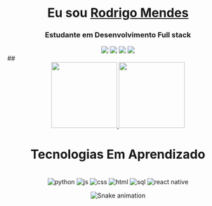 <div>
  
  <h1 align="center">
    Eu sou
    <a href="https://www.linkedin.com/in/rodrigo-mendes-de-jesus-dev">Rodrigo Mendes</a>
  </h1>
  
  <h3 align="center">
    Estudante em Desenvolvimento Full stack
    </a>  
  </h3>

</div>

<div align="center">
  <a href="https://www.linkedin.com/in/rodrigo-mendes-de-jesus-dev/" target="_blank"><img src="https://img.shields.io/badge/-LinkedIn-%230077B5?style=for-the-badge&logo=linkedin&logoColor=white" target="_blank"></a> 
<a href="mailto:rodrigomendescatalyst@gmail.com"><img src="https://img.shields.io/badge/-Gmail-%23333?style=for-the-badge&logo=gmail&logoColor=white" target="_blank"></a>  
  <a href="https://instagram.com/catalystblack10?igshid=ZDdkNTZiNTM=/" target="_blank"><img src="https://img.shields.io/badge/-Instagram-%23E4405F?style=for-the-badge&logo=instagram&logoColor=white" target="_blank"></a>
  <a href="https://discord.com/channels/@me/" target="_blank"><img src="https://img.shields.io/badge/Discord-7289DA?style=for-the-badge&logo=discord&logoColor=white" target="_blank"></a>  
 
</div>
##
<div align="center">
  <a href="https://github.com/catalystblack10">
<img height="150em" src="https://github-readme-stats.vercel.app/api?username=catalyst10&show_icons=true&theme=dracula&hide_border=false&show_owner=true"/>
    <img height="150em" src="https://github-readme-stats.vercel.app/api/top-langs/?username=catalyst10&hide&show_icons=true&theme=draculahide_border=false&&layout=compact"/>
  </a>
</div>

 ## 
   <h1 align="center"> Tecnologias Em Aprendizado</a></h1>
 
<div align="center"><br>
<img align="center" alt="python" src="https://img.shields.io/badge/Python-14354C?style=for-the-badge&logo=python&logoColor=white"/>
<img align="center" alt="js" src="https://img.shields.io/badge/JavaScript-F7DF1E?style=for-the-badge&logo=javascript&logoColor=black"/>
<img align="center" alt="css" src="https://img.shields.io/badge/CSS3-1572B6?style=for-the-badge&logo=css3&logoColor=white"/>
<img align="center" alt="html" src="https://img.shields.io/badge/HTML5-E34F26?style=for-the-badge&logo=html5&logoColor=white"/>  
<img align="center" alt="sql" src="https://img.shields.io/badge/MySQL-00000F?style=for-the-badge&logo=mysql&logoColor=white"/>
<img align="center" alt="react native" src="https://img.shields.io/badge/React_Native-20232A?style=for-the-badge&logo=react&logoColor=61DAFB"/>                              
</div>      
                                                                                                                                
<div align="center">

  ![Snake animation](https://github.com/danielbped/danielbped/blob/output/github-contribution-grid-snake.svg)
  
</div>
